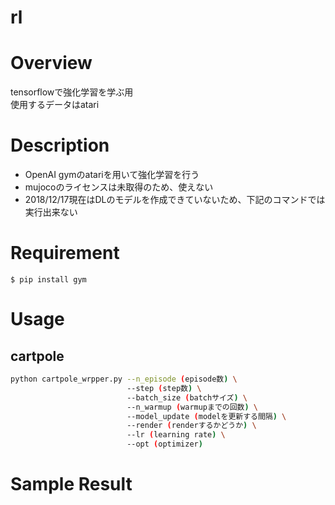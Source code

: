 rl
====

# Overview
tensorflowで強化学習を学ぶ用  
使用するデータはatari

# Description
- OpenAI gymのatariを用いて強化学習を行う
- mujocoのライセンスは未取得のため、使えない
- 2018/12/17現在はDLのモデルを作成できていないため、下記のコマンドでは実行出来ない

# Requirement
```
$ pip install gym
```

# Usage
## cartpole
```bash
python cartpole_wrpper.py --n_episode (episode数) \
                          --step (step数) \
                          --batch_size (batchサイズ) \
                          --n_warmup (warmupまでの回数) \
                          --model_update (modelを更新する間隔) \
                          --render (renderするかどうか) \
                          --lr (learning rate) \
                          --opt (optimizer)
```
# Sample Result
```bash

```